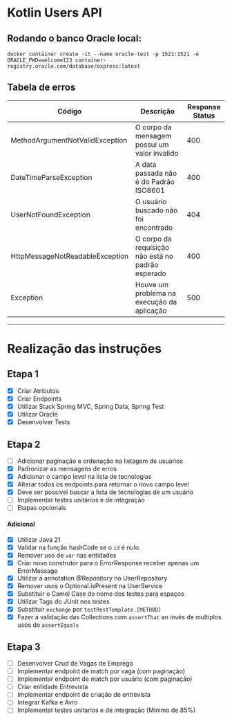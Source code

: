 # Kotlin Users API

## Rodando o banco Oracle local:

```shell
docker container create -it --name oracle-test -p 1521:1521 -e ORACLE_PWD=welcome123 container-registry.oracle.com/database/express:latest
```

## Tabela de erros

| Código                          | Descrição                                         | Response Status | 
|---------------------------------|---------------------------------------------------|-----------------|
| MethodArgumentNotValidException | O corpo da mensagem possuí um valor invalido      | 400             | 
| DateTimeParseException          | A data passada não é do Padrão ISO8601            | 400             | 
| UserNotFoundException           | O usuário buscado não foi encontrado              | 404             |
| HttpMessageNotReadableException | O corpo da requisição não está no padrão esperado | 400             | 
| Exception                       | Houve um problema na execução da aplicação        | 500             |


--- 
# Realização das instruções
## Etapa 1
- [x] Criar Atributos
- [x] Criar Endpoints
- [x] Utilizar Stack Spring MVC, Spring Data, Spring Test
- [x] Utilizar Oracle
- [x] Desenvolver Tests

## Etapa 2
- [ ] Adicionar paginação e ordenação na listagem de usuários
- [x] Padronizar as mensagens de erros
- [x] Adicionar o campo level na lista de tecnologias
- [x] Alterar todos os endpoints para retornar o novo campo level
- [x] Deve ser possível buscar a lista de tecnologias de um usuário
- [ ] Implementar testes unitários e de integração
- [ ] Etapas opcionais

#### Adicional
- [x] Utilizar Java 21
- [x] Validar na função hashCode se o `id` é nulo.
- [x] Remover uso de `var` nas entidades
- [x] Criar novo construtor para o ErrorResponse receber apenas um ErrorMessage
- [x] Utilizar a annotation @Repository no UserRepository
- [x] Remover usos o Optional.isPresent na UserService
- [x] Substituir o Camel Case do nome dos testes para espaços
- [x] Utilizar Tags do JUnit nos testes
- [x] Substituir `exchange` por `testRestTemplate.[METHOD]`
- [x] Fazer a validação das Collections com `assertThat` ao invés de multiplos usos do `assertEquals`

## Etapa 3

- [ ] Desenvolver Crud de Vagas de Emprego
- [ ] Implementar endpoint de match por vaga (com paginação)
- [ ] Implementar endpoint de match por usuário (com paginação)
- [ ] Criar entidade Entrevista
- [ ] Implementar endpoint de criação de entrevista
- [ ] Integrar Kafka e Avro
- [ ] Implementar testes unitarios e de integração (Minimo de 85%)